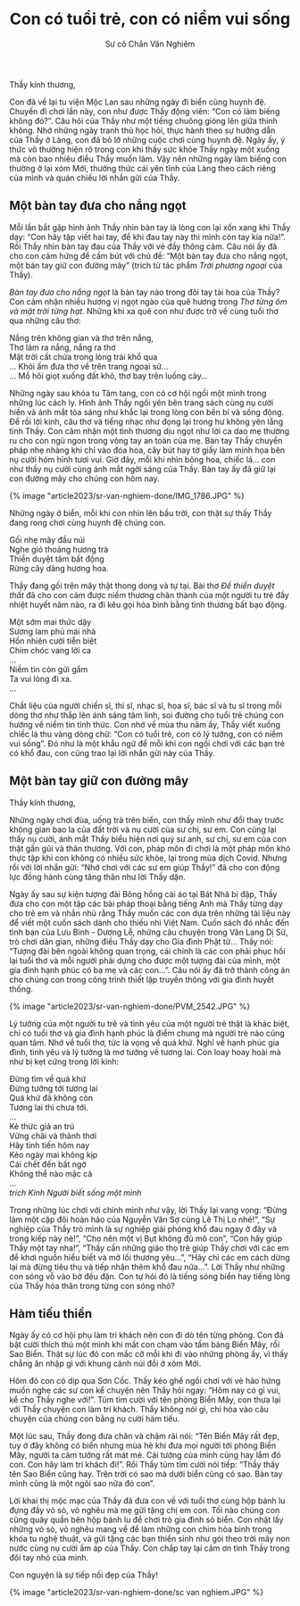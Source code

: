 ﻿---
title: Con có tuổi trẻ, con có niềm vui sống
author: Sư cô Chân Văn Nghiêm
---

Thầy kính thương,

Con đã về lại tu viện Mộc Lan sau những ngày đi biển cùng huynh đệ. Chuyến đi chơi lần này, con như được Thầy động viên: “Con có làm biếng không đó?”. Câu hỏi của Thầy như một tiếng chuông gióng lên giữa thinh không. Nhớ những ngày tranh thủ học hỏi, thực hành theo sự hướng dẫn của Thầy ở Làng, con đã bỏ lỡ những cuộc chơi cùng huynh đệ. Ngày ấy, ý thức vô thường hiện rõ trong con khi thấy sức khỏe Thầy ngày một xuống mà còn bao nhiêu điều Thầy muốn làm. Vậy nên những ngày làm biếng con thường ở lại xóm Mới, thưởng thức cái yên tĩnh của Làng theo cách riêng của mình và quán chiếu lời nhắn gửi của Thầy. 

## Một bàn tay đưa cho nắng ngọt

Mỗi lần bắt gặp hình ảnh Thầy nhìn bàn tay là lòng con lại xốn xang khi Thầy dạy: “Con hãy tập viết hai tay, để khi đau tay này thì mình còn tay kia nữa!”. Rồi Thầy nhìn bàn tay đau của Thầy với vẻ đầy thông cảm. Câu nói ấy đã cho con cảm hứng để cầm bút với chủ đề: “Một bàn tay đưa cho nắng ngọt, một bàn tay giữ con đường mây” (trích từ tác phẩm *Trời phương ngoại* của Thầy).

*Bàn tay đưa cho nắng ngọt* là bàn tay nào trong đôi tay tài hoa của Thầy? Con cảm nhận nhiều hương vị ngọt ngào của quê hương trong *Thơ từng ôm và mặt trời từng hạt.* Những khi xa quê con như được trở về cùng tuổi thơ qua những câu thơ:

<div class="verse"><p>Nắng trên không gian và thơ trên nắng,<br/>
Thơ làm ra nắng, nắng ra thơ<br/>
Mặt trời cất chứa trong lòng trái khổ qua<br/>
… Khói ấm đưa thơ về trên trang ngoại sử…<br/>
… Mồ hôi giọt xuống đất khô, thơ bay trên luống cày…</p></div>

Những ngày sau khóa tu Tâm tang, con có cơ hội ngồi một mình trong những lúc cách ly. Hình ảnh Thầy ngồi yên bên trang sách cùng nụ cười hiền và ánh mắt tỏa sáng như khắc lại trong lòng con bền bỉ và sống động. Để rồi lời kinh, câu thơ và tiếng nhạc như đọng lại trong hư không yên lắng tình Thầy. Con cảm nhận một tình thương dịu ngọt như lời ca dao mẹ thường ru cho con ngủ ngon trong vòng tay an toàn của mẹ. Bàn tay Thầy chuyển pháp nhẹ nhàng khi chỉ vào đóa hoa, cây bút hay tờ giấy làm minh họa bên nụ cười hóm hỉnh tươi vui. Giờ đây, mỗi khi nhìn bông hoa, chiếc lá… con như thấy nụ cười cùng ánh mắt ngời sáng của Thầy. Bàn tay ấy đã giữ lại con đường mây cho chúng con hôm nay.

{% image "article2023/sr-van-nghiem-done/IMG_1786.JPG" %}

Những ngày ở biển, mỗi khi con nhìn lên bầu trời, con thật sự thấy Thầy đang rong chơi cùng huynh đệ chúng con.

<div class="verse"><p>Gối nhẹ mây đầu núi<br/>
Nghe gió thoảng hương trà<br/>
Thiền duyệt tâm bất động<br/>
Rừng cây dâng hương hoa.</p></div>

Thầy đang gối trên mây thật thong dong và tự tại. Bài thơ *Đề thiền duyệt thất* đã cho con cảm được niềm thương chân thành của một người tu trẻ đầy nhiệt huyết năm nào, ra đi kêu gọi hòa bình bằng tình thương bất bạo động.

<div class="verse"><p>Một sớm mai thức dậy<br/>
Sương lam phủ mái nhà<br/>
Hồn nhiên cười tiễn biệt<br/>
Chim chóc vang lời ca<br/>
…<br/>
Niềm tin còn gửi gắm<br/>
Ta vui lòng đi xa.<br/>
…</p></div>

Chất liệu của người chiến sĩ, thi sĩ, nhạc sĩ, họa sĩ, bác sĩ và tu sĩ trong mỗi dòng thơ như thắp lên ánh sáng tâm linh, soi đường cho tuổi trẻ chúng con hướng về niềm tin tỉnh thức. Con nhớ về mùa thu năm ấy, Thầy viết xuống chiếc lá thu vàng dòng chữ: “Con có tuổi trẻ, con có lý tưởng, con có niềm vui sống”. Đó như là một khẩu ngữ để mỗi khi con ngồi chơi với các bạn trẻ có khổ đau, con cũng trao lại lời nhắn gửi này của Thầy.

## Một bàn tay giữ con đường mây

Thầy kính thương,

Những ngày chơi đùa, uống trà trên biển, con thấy mình như đổi thay trước không gian bao la của đất trời và nụ cười của sư chị, sư em. Con cũng lại thấy nụ cười, ánh mắt Thầy biểu hiện nơi quý sư anh, sư chị, sư em của con thật gần gũi và thân thương. Với con, pháp môn đi chơi là một pháp môn khó thực tập khi con không có nhiều sức khỏe, lại trong mùa dịch Covid. Nhưng rồi với lời nhắn gửi: “Nhớ chơi với các sư em giúp Thầy!” đã cho con động lực đồng hành cùng tăng thân như lời Thầy dặn. 

Ngày ấy sau sự kiện tượng đài Bông hồng cài áo tại Bát Nhã bị đập, Thầy đưa cho con một tập các bài pháp thoại bằng tiếng Anh mà Thầy từng dạy cho trẻ em và nhắn nhủ rằng Thầy muốn các con dựa trên những tài liệu này để viết một cuốn sách dành cho thiếu nhi Việt Nam. Cuốn sách đó nhắc đến tình bạn của Lưu Bình - Dương Lễ, những câu chuyện trong Văn Lang Dị Sử, trò chơi dân gian, những điều Thầy dạy cho Gia đình Phật tử… Thầy nói: “Tượng đài bên ngoài không quan trọng, cái chính là các con phải phục hồi lại tuổi thơ và mỗi người phải dựng cho được một tượng đài của mình, một gia đình hạnh phúc có ba mẹ và các con…”. Câu nói ấy đã trở thành công án cho chúng con trong công trình thiết lập truyền thông với gia đình huyết thống.

{% image "article2023/sr-van-nghiem-done/PVM_2542.JPG" %}

Lý tưởng của một người tu trẻ và tình yêu của một người trẻ thật là khác biệt, chỉ có tuổi thơ và gia đình hạnh phúc là điểm chung mà người trẻ nào cũng quan tâm. Nhớ về tuổi thơ, tức là vọng về quá khứ. Nghĩ về hạnh phúc gia đình, tình yêu và lý tưởng là mơ tưởng về tương lai. Con loay hoay hoài mà như bị kẹt cứng trong lời kinh:

<div class="verse"><p>Đừng tìm về quá khứ<br/>
Đừng tưởng tới tương lai<br/>
Quá khứ đã không còn<br/>
Tương lai thì chưa tới.<br/>
…<br/>
Kẻ thức giả an trú<br/>
Vững chãi và thảnh thơi<br/>
Hãy tinh tiến hôm nay<br/>
Kẻo ngày mai không kịp<br/>
Cái chết đến bất ngờ<br/>
Không thể nào mặc cả<br/>
…<br/>
<cite><i>trích</i> Kinh Người biết sống một mình</cite></p></div>

Trong những lúc chơi với chính mình như vậy, lời Thầy lại vang vọng: “Đừng làm một cặp đôi hoàn hảo của Nguyễn Văn Sợ cùng Lê Thị Lo nhé!”, “Sự nghiệp của Thầy trò mình là sự nghiệp giải phóng khổ đau ngay ở đây và trong kiếp này nè!”, “Cho nên một vị Bụt không đủ mô con”, “Con hãy giúp Thầy một tay nha!”, “Thầy cần những giáo thọ trẻ giúp Thầy chơi với các em để khơi nguồn hiểu biết và mở lối thương yêu…”, “Hãy chỉ các em cách dừng lại mà đừng tiêu thụ và tiếp nhận thêm khổ đau nữa…”. Lời Thầy như những con sóng vỗ vào bờ đều đặn. Con tự hỏi đó là tiếng sóng biển hay tiếng lòng của Thầy hóa thân trong từng con sóng nhỏ?

## Hàm tiếu thiền

Ngày ấy có cơ hội phụ làm tri khách nên con đi dò tên từng phòng. Con đã bật cười thích thú một mình khi mắt con chạm vào tấm bảng Biển Mây, rồi Sao Biển. Thật sự lúc đó con mắc cỡ mỗi khi đi vào những phòng ấy, vì thấy chẳng ăn nhập gì với khung cảnh núi đồi ở xóm Mới.

Hôm đó con có dịp qua Sơn Cốc. Thầy kéo ghế ngồi chơi với vẻ hào hứng muốn nghe các sư con kể chuyện nên Thầy hỏi ngay: “Hôm nay có gì vui, kể cho Thầy nghe với!”. Tủm tỉm cười với tên phòng Biển Mây, con thưa lại với Thầy chuyện con làm tri khách. Thầy không nói gì, chỉ hòa vào câu chuyện của chúng con bằng nụ cười hàm tiếu.

Một lúc sau, Thầy đong đưa chân và chậm rãi nói: “Tên Biển Mây rất đẹp, tuy ở đây không có biển nhưng mùa hè khi đưa mọi người tới phòng Biển Mây, người ta cảm tưởng rất mát mẻ. Cái tưởng của mình cũng hay lắm đó con. Con hãy làm tri khách đi!”. Rồi Thầy tủm tỉm cười nói tiếp: “Thầy thấy tên Sao Biển cũng hay. Trên trời có sao mà dưới biển cũng có sao. Bàn tay mình cũng là một ngôi sao nữa đó con”.

Lời khai thị mộc mạc của Thầy đã đưa con về với tuổi thơ cùng hộp bánh lu đựng đầy vỏ sò, vỏ nghêu mà mẹ gửi tặng chị em con. Tối nào chúng con cũng quây quần bên hộp bánh lu để chơi trò gia đình sò biển. Con nhặt lấy những vỏ sò, vỏ nghêu mang về để làm những con chim hòa bình trong khóa tu nghệ thuật, và gửi tặng các bạn thiền sinh như gói theo trời mây non nước cùng nụ cười ấm áp của Thầy. Con chắp tay lại cảm ơn tình Thầy trong đôi tay nhỏ của mình.

Con nguyện là sự tiếp nối đẹp của Thầy!

{% image "article2023/sr-van-nghiem-done/sc van nghiem.JPG" %}
